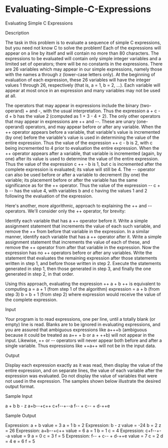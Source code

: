 # Evaluating-Simple-C-Expressions

Evaluating Simple C Expressions

Description

The task in this problem is to evaluate a sequence of simple C expressions, but you need not know C to solve the problem! Each of the expressions will appear on a line by itself and will contain no more than 80 characters. The expressions to be evaluated will contain only simple integer variables and a limited set of operators; there will be no constants in the expressions. There are 26 variables which may appear in our simple expressions, namely those with the names a through z (lower-case letters only). At the beginning of evaluation of each expression, these 26 variables will have the integer values 1 through 26, respectively (that is, a = 1, b = 2, ...). Each variable will appear at most once in an expression and many variables may not be used at all. 

The operators that may appear in expressions include the binary (two-operand) + and -, with the usual interpretation. Thus the expression a + c - d + b has the value 2 (computed as 1 + 3 - 4 + 2). The only other operators that may appear in expressions are ++ and --. These are unary (one-operand) operators, and may appear before or after any variable. When the ++ operator appears before a variable, that variable's value is incremented (by one) before the variable's value is used in determining the value of the entire expression. Thus the value of the expression ++ c - b is 2, with c being incremented to 4 prior to evaluation the entire expression. When the ++ operator appears after a variable, that variable is incremented (again, by one) after its value is used to determine the value of the entire expression. Thus the value of the expression c ++ - b is 1, but c is incremented after the complete expression is evaluated; its value will still be 4. The -- operator can also be used before or after a variable to decrement (by one) the variable; its placement before or after the variable has the same significance as for the ++ operator. Thus the value of the expression -- c + b -- has the value 4, with variables b and c having the values 1 and 2 following the evaluation of the expression. 

Here's another, more algorithmic, approach to explaining the ++ and -- operators. We'll consider only the ++ operator, for brevity: 

Identify each variable that has a ++ operator before it. Write a simple assignment statement that increments the value of each such variable, and remove the ++ from before that variable in the expression. 
In a similar manner, identify each variable that has a ++ operator after it. Write a simple assignment statement that increments the value of each of these, and remove the ++ operator from after that variable in the expression. 
Now the expression has no ++ operators before or after any variables. Write the statement that evaluates the remaining expression after those statements written in step 1, and before those written in step 2. 
Execute the statements generated in step 1, then those generated in step 3, and finally the one generated in step 2, in that order. 

Using this approach, evaluating the expression ++ a + b ++ is equivalent to computing a = a + 1 (from step 1 of the algorithm) expression = a + b (from step 3) b = b + 1 (from step 2) where expression would receive the value of the complete expression.

Input

Your program is to read expressions, one per line, until a totally blank (or empty) line is read. 
Blanks are to be ignored in evaluating expressions, and you are assured that ambiguous expressions like a+++b (ambiguous because it could be treated as a++ + b or a + ++b) will not appear in the input. Likewise, ++ or -- operators will never appear both before and after a single variable. Thus expressions like ++a++ will not be in the input data.

Output

Display each expression exactly as it was read, then display the value of the entire expression, and on separate lines, the value of each variable after the expression was evaluated. Do not display the value of variables that were not used in the expression. The samples shown below illustrate the desired output format. 

Sample Input

a + b
b - z
a+b--+c++
c+f--+--a
   f-- + c-- + d-++e
   
Sample Output

Expression: a + b
    value = 3
    a = 1
    b = 2
Expression: b - z
    value = -24
    b = 2
    z = 26
Expression: a+b--+c++
    value = 6
    a = 1
    b = 1
    c = 4
Expression: c+f--+--a
    value = 9
    a = 0
    c = 3
    f = 5
Expression:    f-- + c-- + d-++e
    value = 7
    c = 2
    d = 4
    e = 6
    f = 5
